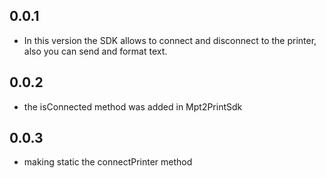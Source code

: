 ## 0.0.1

* In this version the SDK allows to connect and disconnect to the printer, also you can send and format text.

## 0.0.2

* the isConnected method was added in Mpt2PrintSdk

## 0.0.3

* making static the connectPrinter method
